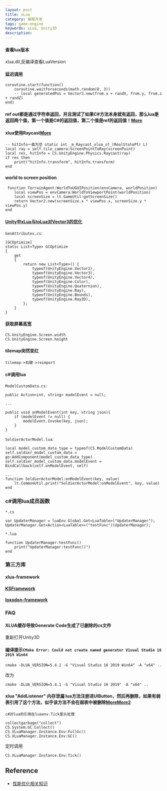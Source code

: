 ```yaml
---
layout: post
title: xLua
category: 编程开发
tags: game-engine
keywords: xLua, Unity3D
description: 
---
```



#### 查看lua版本

xlua.dll,反编译查看LuaVersion

#### 延迟调用

```
coroutine.start(function()
    coroutine.waitforseconds(math.random(0, 3))
    -- local generatedPos = Vector3.new(from.x + randX, from.y, from.z + randZ)
end)
```

#### ref out都是通过字符串返回，并且测试了如果C#方法本身就有返回，那么lua是返回两个值，第一个值是C#的返回值，第二个值是ref的返回值！[More](https://github.com/Tencent/xLua/issues/71)


#### xlua使用Raycast[More](https://github.com/Tencent/xLua/issues/100)

```
-- hitInfo一直为空 static int _m_Raycast_xlua_st_(RealStatePtr L)
local ray = self.tile_camera:ScreenPointToRay(screenPoint)
local res, hitInfo = CS.UnityEngine.Physics.Raycast(ray)
if res then
	print("hitInfo.transform", hitInfo.transform)
end
```

#### world to screen position

```
 function TerrainAgent:WorldToUGUIPosition(envCamera, worldPosition)
	local viewPos = envCamera:WorldToViewportPoint(worldPosition)
	local screenSize = lt.GameUtil:getScreenSize()
	return Vector2.new(screenSize.x * viewPos.x, screenSize.y * viewPos.y)
end
```


#### [Unity中xLua与toLua对Vector3的优化](https://www.jianshu.com/p/07dc38e85923)


`GenAttributes.cs`:
```
[GCOptimize]
static List<Type> GCOptimize
{
    get
    {
        return new List<Type>() {
            typeof(UnityEngine.Vector2),
            typeof(UnityEngine.Vector3),
            typeof(UnityEngine.Vector4),
            typeof(UnityEngine.Color),
            typeof(UnityEngine.Quaternion),
            typeof(UnityEngine.Ray),
            typeof(UnityEngine.Bounds),
            typeof(UnityEngine.Ray2D),
        };
    }
}

```

#### 获取屏幕高宽

```
CS.UnityEngine.Screen.width
CS.UnityEngine.Screen.height
```

#### tilemap突然变红

```
tilemap->右键->reimport
```

#### c#调用lua


`ModelCustomData.cs`:
```
public Action<int, string> modelEvent = null;

...

public void onModelEvent(int key, string json){
    if (modelEvent != null) {
        modelEvent.Invoke(key, json);
    }
}
```

`SoldierActorModel.lua`:

```
local model_custom_data_type = typeof(CS.ModelCustomData)
self.soldier_model_custom_data = go:AddComponent(model_custom_data_type)
self.soldier_model_custom_data.modelEvent = BindCallback(self.onModelEvent, self)

...
function SoldierActorModel:onModelEvent(key, value)
    lt.CommonUtil.print("SoldierActorModel:onModelEvent", key, value)
end
```

### c#调用lua成员函数

`*.cs`
```
var UpdaterManager = luaEnv.Global.Get<LuaTable>("UpdaterManager");
UpdaterManager.Get<Action<LuaTable>>("testFunc")(UpdaterManager);
```

`*.lua`

```
function UpdaterManager:testFunc()
    print("UpdaterManager:testFunc()")
end
```

### 第三方库

#### xlua-framework

#### [KSFramework](https://github.com/mr-kelly/KSFramework)

#### [loxodon-framework](https://github.com/vovgou/loxodon-framework)

### FAQ

#### XLUA缓存导致Generate Code生成了已删除的cs文件

重新打开Unity3D

#### 编译提示`CMake Error: Could not create named generator Visual Studio 16 2019 Win64`

```
cmake -DLUA_VERSION=5.4.1 -G "Visual Studio 16 2019 Win64" -A "x64" ..
```
改为
```
cmake -DLUA_VERSION=5.4.1 -G "Visual Studio 16 2019" -A "x64" ..
```

#### xlua "AddListener" 内存泄漏 lua方法注册进UIButton，然后再删除，如果有弱表引用了这个方法，似乎该方法不会在弱表中被删除[More](https://github.com/Tencent/xLua/issues/843)[More2](https://github.com/Tencent/xLua/issues/121)


`c#对lua的引用在luaenv.Tick里头处理`

```
collectgarbage("collect")
CS.System.GC.Collect()
CS.XLuaManager.Instance.Env:FullGc()
CS.XLuaManager.Instance.Env:GC()
```

定时调用
```
CS.XLuaManager.Instance.Env:Tick()
```

## Reference

* [性能优化相关知识](https://zhuanlan.zhihu.com/p/157877557)